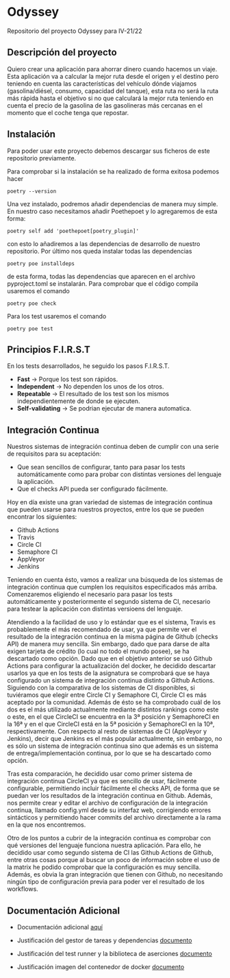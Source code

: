 ﻿# Odyssey
Repositorio del proyecto Odyssey para IV-21/22



## Descripción del proyecto

Quiero crear una aplicación para ahorrar dinero cuando hacemos un viaje.
Esta aplicación va a calcular la mejor ruta desde el origen y el destino pero teniendo en cuenta las características del vehículo dónde viajamos (gasolina/diésel, consumo, capacidad del tanque), 
esta ruta no será la ruta más rápida hasta el objetivo si no que calculará la mejor ruta teniendo en cuenta el precio de la gasolina de las gasolineras más cercanas en el momento que el coche tenga que
repostar.
## Instalación

Para poder usar este proyecto debemos descargar sus ficheros de este repositorio previamente.

Para comprobar si la instalación se ha realizado de forma exitosa podemos hacer

```shell
poetry --version
```

Una vez instalado, podremos añadir dependencias de manera muy simple. En nuestro caso necesitamos añadir Poethepoet y lo agregaremos de esta forma:

```shell
poetry self add 'poethepoet[poetry_plugin]'
```

con esto lo añadiremos a las dependencias de desarrollo de nuestro repositorio.
Por último nos queda instalar todas las dependencias

```shell
poetry poe installdeps
```
de esta forma, todas las dependencias que aparecen en el archivo pyproject.toml se instalarán.
Para comprobar que el código compila usaremos el comando

```shell
poetry poe check
```

Para los test usaremos el comando

```shell
poetry poe test
```

## Principios F.I.R.S.T
En los tests desarrollados, he seguido los pasos F.I.R.S.T.
- **Fast** -> Porque los test son rápidos.
- **Independent** -> No dependen los unos de los otros.
- **Repeatable** -> El resultado de los test son los mismos independientemente de donde se ejecuten.
- **Self-validating** -> Se podrian ejecutar de manera automatica. 

## Integración Continua

Nuestros sistemas de integración continua deben de cumplir con una serie de requisitos para su aceptación:

- Que sean sencillos de configurar, tanto para pasar los tests automáticamente como para probar con distintas versiones del lenguaje la aplicación.
- Que el checks API pueda ser configurado fácilmente.

Hoy en día existe una gran variedad de sistemas de integración continua que pueden usarse para nuestros proyectos, entre los que se pueden encontrar los siguientes:

- Github Actions
- Travis
- Circle CI
- Semaphore CI
- AppVeyor
- Jenkins

Teniendo en cuenta ésto, vamos a realizar una búsqueda de los sistemas de integración continua que cumplen los requisitos especificados más arriba. Comenzaremos eligiendo el necesario para pasar los tests automáticamente y posteriormente el segundo sistema de CI, necesario para testear la aplicación con distintas versioens del lenguaje.

Atendiendo a la facilidad de uso y lo estándar que es el sistema, Travis es probablemente el más recomendado de usar, ya que permite ver el resultado de la integración continua en la misma página de Github (checks API) de manera muy sencilla. Sin embargo, dado que para darse de alta exigen tarjeta de crédito (lo cual no todo el mundo posee), se ha descartado como opción. Dado que en el objetivo anterior se usó Github Actions para configurar la actualización del docker, he decidido descartar usarlos ya que en los tests de la asignatura se comprobará que se haya configurado un sistema de integración continua distinto a Github Actions. Siguiendo con la comparativa de los sistemas de CI disponibles, si tuviéramos que elegir entre Circle CI y Semaphore CI, Circle CI es más aceptado por la comunidad. Además de ésto se ha comprobado cuál de los dos es el más utilizado actualmente mediante distintos rankings como este o este, en el que CircleCI se encuentra en la 3ª posición y SemaphoreCI en la 16ª y en el que CircleCI está en la 5ª posición y SemaphoreCI en la 10ª, respectivamente. Con respecto al resto de sistemas de CI (AppVeyor y Jenkins), decir que Jenkins es el más popular actualmente, sin embargo, no es sólo un sistema de integración continua sino que además es un sistema de entrega/implementación continua, por lo que se ha descartado como opción.

Tras esta comparación, he decidido usar como primer sistema de integración continua CircleCI ya que es sencillo de usar, fácilmente configurable, permitiendo incluir fácilmente el checks API, de forma que se puedan ver los resultados de la integración continua en Github. Además, nos permite crear y editar el archivo de configuración de la integración continua, llamado config.yml desde su interfaz web, corrigiendo errores sintácticos y permitiendo hacer commits del archivo directamente a la rama en la que nos encontremos.

Otro de los puntos a cubrir de la integración continua es comprobar con qué versiones del lenguaje funciona nuestra aplicación. Para ello, he decidido usar como segundo sistema de CI las Github Actions de Github, entre otras cosas porque al buscar un poco de información sobre el uso de la matrix he podido comprobar que la configuración es muy sencilla. Además, es obvia la gran integración que tienen con Github, no necesitando ningún tipo de configuración previa para poder ver el resultado de los workflows.

## Documentación Adicional 

- Documentación adicional [aquí](https://github.com/josevilchez247/Odyssey/blob/ToroCreta-4/docs/historias-usuario.md)

- Justificación del gestor de tareas y dependencias [documento](https://github.com/josevilchez247/Odyssey/blob/HidraLerna-3/docs/task_runner.md)

- Justificación del test runner y la biblioteca de aserciones [documento](https://github.com/josevilchez247/Odyssey/blob/ToroCreta-4/docs/test.md)

- Justificación imagen del contenedor de docker [documento](https://github.com/josevilchez247/Odyssey/blob/CiervaCerinea-5/docs/docker.md)
